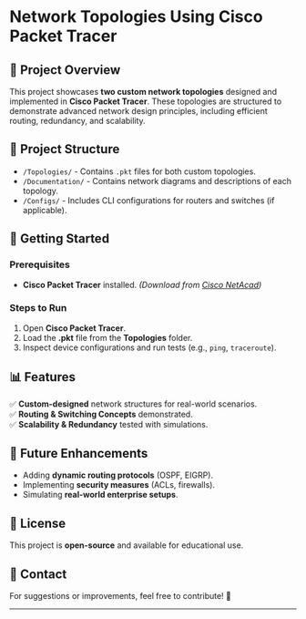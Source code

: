 

# Network Topologies Using Cisco Packet Tracer  

## 📌 Project Overview  
This project showcases **two custom network topologies** designed and implemented in **Cisco Packet Tracer**. These topologies are structured to demonstrate advanced network design principles, including efficient routing, redundancy, and scalability.  

## 📂 Project Structure  
- `/Topologies/` - Contains `.pkt` files for both custom topologies.  
- `/Documentation/` - Contains network diagrams and descriptions of each topology.  
- `/Configs/` - Includes CLI configurations for routers and switches (if applicable).  

## 🚀 Getting Started  
### Prerequisites  
- **Cisco Packet Tracer** installed. *(Download from [Cisco NetAcad](https://www.netacad.com/))*  

### Steps to Run  
1. Open **Cisco Packet Tracer**.  
2. Load the **.pkt** file from the **Topologies** folder.  
3. Inspect device configurations and run tests (e.g., `ping`, `traceroute`).  

## 📊 Features  
✅ **Custom-designed** network structures for real-world scenarios.  
✅ **Routing & Switching Concepts** demonstrated.  
✅ **Scalability & Redundancy** tested with simulations.  

## 📝 Future Enhancements  
- Adding **dynamic routing protocols** (OSPF, EIGRP).  
- Implementing **security measures** (ACLs, firewalls).  
- Simulating **real-world enterprise setups**.  

## 📜 License  
This project is **open-source** and available for educational use.  

## 📧 Contact  
For suggestions or improvements, feel free to contribute! 🚀  

---
